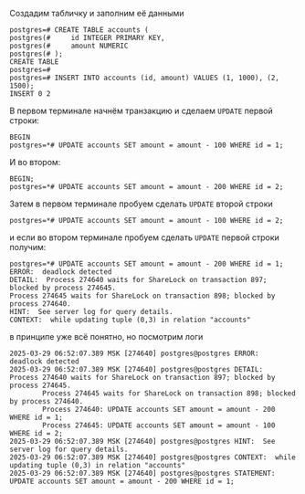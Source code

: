 Создадим табличку и заполним её данными 
```
postgres=# CREATE TABLE accounts (
postgres(#     id INTEGER PRIMARY KEY,
postgres(#     amount NUMERIC
postgres(# );
CREATE TABLE
postgres=#
postgres=# INSERT INTO accounts (id, amount) VALUES (1, 1000), (2, 1500);
INSERT 0 2
```
В первом терминале начнём транзакцию и сделаем `UPDATE` первой строки:
```
BEGIN
postgres=*# UPDATE accounts SET amount = amount - 100 WHERE id = 1;
```
И во втором:
```
BEGIN;
postgres=*# UPDATE accounts SET amount = amount - 200 WHERE id = 2;
```
Затем в первом терминале пробуем сделать `UPDATE` второй строки
```
postgres=*# UPDATE accounts SET amount = amount - 100 WHERE id = 2;
```
и если во втором терминале пробуем сделать `UPDATE` первой строки получим:
```
postgres=*# UPDATE accounts SET amount = amount - 200 WHERE id = 1;
ERROR:  deadlock detected
DETAIL:  Process 274640 waits for ShareLock on transaction 897; blocked by process 274645.
Process 274645 waits for ShareLock on transaction 898; blocked by process 274640.
HINT:  See server log for query details.
CONTEXT:  while updating tuple (0,3) in relation "accounts"
```
в принципе уже всё понятно, но посмотрим логи
```
2025-03-29 06:52:07.389 MSK [274640] postgres@postgres ERROR:  deadlock detected
2025-03-29 06:52:07.389 MSK [274640] postgres@postgres DETAIL:  Process 274640 waits for ShareLock on transaction 897; blocked by process 274645.
        Process 274645 waits for ShareLock on transaction 898; blocked by process 274640.
        Process 274640: UPDATE accounts SET amount = amount - 200 WHERE id = 1;
        Process 274645: UPDATE accounts SET amount = amount - 100 WHERE id = 2;
2025-03-29 06:52:07.389 MSK [274640] postgres@postgres HINT:  See server log for query details.
2025-03-29 06:52:07.389 MSK [274640] postgres@postgres CONTEXT:  while updating tuple (0,3) in relation "accounts"
2025-03-29 06:52:07.389 MSK [274640] postgres@postgres STATEMENT:  UPDATE accounts SET amount = amount - 200 WHERE id = 1;
```

